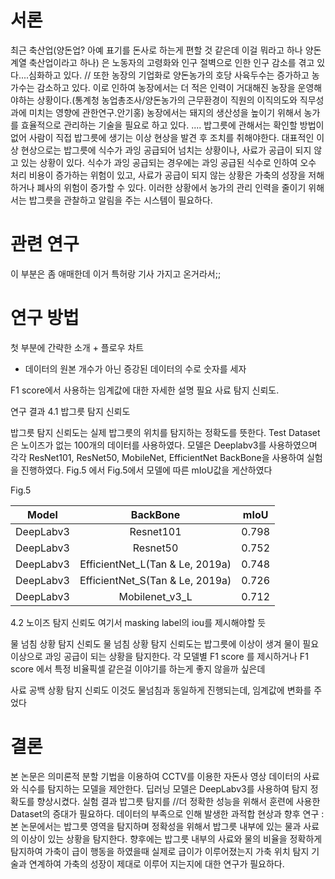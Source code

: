 

# 서론

최근 축산업(양돈업? 아예 표기를 돈사로 하는게 편할 것 같은데 이걸 뭐라고 하나 양돈계열 축산업이라고 하나) 은 노동자의 고령화와 인구 절벽으로 인한 인구 감소를 겪고 있다....심화하고 있다. //
또한 농장의 기업화로 양돈농가의 호당 사육두수는 증가하고 농가수는 감소하고 있다. 이로 인하여 농장에서는 더 적은 인력이 거대해진 농장을 운영해야하는 상황이다.(통계청 농업총조사/양돈농가의 근무환경이 직원의 이직의도와 직무성과에 미치는 영향에 관한연구.안기홍) 농장에서는 돼지의 생산성을 높이기 위해서 농가를 효율적으로 관리하는 기술을 필요로 하고 있다.
....
밥그릇에 관해서는 확인할 방법이 없어 사람이 직접 밥그릇에 생기는 이상 현상을 발견 후 조치를 취해야한다. 대표적인 이상 현상으로는 밥그릇에 식수가 과잉 공급되어 넘치는 상황이나, 사료가 공급이 되지 않고 있는 상황이 있다. 식수가 과잉 공급되는 경우에는 과잉 공급된 식수로 인하여 오수 처리 비용이 증가하는 위험이 있고, 사료가 공급이 되지 않는 상황은 가축의 성장을 저해하거나 폐사의 위험이 증가할 수 있다. 이러한 상황에서 농가의 관리 인력을 줄이기 위해서는 밥그릇을 관찰하고 알림을 주는 시스템이 필요하다.


# 관련 연구
이 부분은 좀 애매한데 이거 특허랑 기사 가지고 온거라서;; 
# 연구 방법
첫 부분에 간략한 소개 + 플로우 차트 
+ 데이터의 원본 개수가 아닌 증강된 데이터의 수로 숫자를 세자

F1 score에서 사용하는 임계값에 대한 자세한 설명 필요
사료 탐지 신뢰도.


연구 결과
4.1 밥그릇 탐지 신뢰도

밥그릇 탐지 신뢰도는 실제 밥그릇의 위치를 탐지하는 정확도를 뜻한다. Test Dataset은 노이즈가 없는 100개의 데이터를 사용하였다. 모델은 Deeplabv3를 사용하였으며 각각 ResNet101, ResNet50, MobileNet, EfficientNet BackBone을 사용하여 실험을 진행하였다. Fig.5 에서 
Fig.5에서 모델에 따른 mIoU값을 게산하였다 


Fig.5

|   Model   |    BackBone    | mIoU  |
|:---------:|:--------------:|:-----:|
| DeepLabv3 |   Resnet101    | 0.798 |
| DeepLabv3 |    Resnet50    | 0.752 |
| DeepLabv3 | EfficientNet_L(Tan & Le, 2019a)| 0.748 |
| DeepLabv3 | EfficientNet_S(Tan & Le, 2019a)| 0.726 |
| DeepLabv3 | Mobilenet_v3_L | 0.712 |

4.2 노이즈 탐지 신뢰도
여기서 masking label의 iou를 제시해야할 듯

물 넘침 상황 탐지 신뢰도
물 넘침 상황 탐지 신뢰도는 밥그릇에 이상이 생겨 물이 필요 이상으로 과잉 공급이 되는 상황을 탐지한다. 각 모델별 F1 score 를 제시하거나 F1 score 에서 특정 비율픽셀 같은걸 이야기를 하는게 좋지 않을까 싶은데

사료 공백 상황 탐지 신뢰도
이것도 물넘침과 동일하게 진행되는데, 임계값에 변화를 주었다

# 결론
본 논문은 의미론적 분할 기법을 이용하여 CCTV를 이용한 자돈사 영상 데이터의 사료와 식수를 탐지하는 모델을 제안한다. 딥러닝 모델은 DeepLabv3를 사용하여 탐지 정확도를 향상시켰다. 
실험 결과 밥그릇 탐지를 
//더 정확한 성능을 위해서 훈련에 사용한 Dataset의 증대가 필요하다. 데이터의 부족으로 인해 발생한 과적합 현상과 
향후 연구 : 본 논문에서는 밥그릇 영역을 탐지하며 정확성을 위해서 밥그릇 내부에 있는 물과 사료의 이상이 있는 상황을 탐지한다. 향후에는 밥그릇 내부의 사료와 물의 비율을 정확하게 탐지하여 가축이 급이 행동을 하였을때 실제로 급이가 이루어졌는지 가축 위치 탐지 기술과 연계하여 가축의 성장이 제대로 이루어 지는지에 대한 연구가 필요하다.

